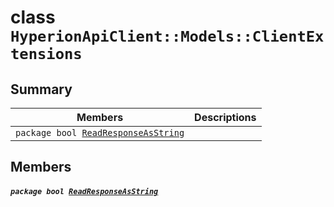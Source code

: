# class `HyperionApiClient::Models::ClientExtensions` 

## Summary

 Members                                | Descriptions                                
----------------------------------------|---------------------------------------------
`package bool `[`ReadResponseAsString`](#class_hyperion_api_client_1_1_models_1_1_client_extensions_1af23696a86b169e0602f5041d05833c5e) | 

## Members

##### `package bool `[`ReadResponseAsString`](#class_hyperion_api_client_1_1_models_1_1_client_extensions_1af23696a86b169e0602f5041d05833c5e) 

